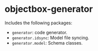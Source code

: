 # objectbox-generator

Includes the following packages:
- `generator`: code generator. 
- `generator.idsync`: Model file syncing.
- `generator.model`: Schema classes.